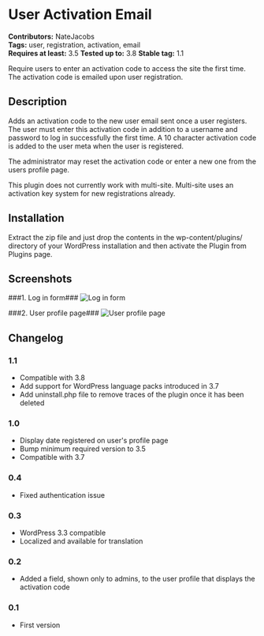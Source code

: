 # User Activation Email #

**Contributors:** NateJacobs   
**Tags:** user, registration, activation, email  
**Requires at least:** 3.5 
**Tested up to:** 3.8
**Stable tag:** 1.1

Require users to enter an activation code to access the site the first time. The activation code is emailed upon user registration.

## Description ##

Adds an activation code to the new user email sent once a user registers. The user must enter this activation code in addition to a username and password to log in successfully the first time. A 10 character activation code is added to the user meta when the user is registered.

The administrator may reset the activation code or enter a new one from the users profile page.

This plugin does not currently work with multi-site. Multi-site uses an activation key system for new registrations already.

## Installation ##

Extract the zip file and just drop the contents in the wp-content/plugins/ directory of your WordPress installation and then activate the Plugin from Plugins page.

## Screenshots ##

###1. Log in form###
![Log in form](https://raw.github.com/NateJacobs/User-Access-Expiration/master/screenshot-1.png)

###2. User profile page###
![User profile page](https://raw.github.com/NateJacobs/User-Access-Expiration/master/screenshot-2.png)


## Changelog ##

### 1.1 ###
* Compatible with 3.8
* Add support for WordPress language packs introduced in 3.7
* Add uninstall.php file to remove traces of the plugin once it has been deleted

### 1.0 ###
* Display date registered on user's profile page
* Bump minimum required version to 3.5
* Compatible with 3.7

### 0.4 ###
* Fixed authentication issue

### 0.3 ###
* WordPress 3.3 compatible
* Localized and available for translation

### 0.2 ###
* Added a field, shown only to admins, to the user profile that displays the activation code 

### 0.1 ###
* First version